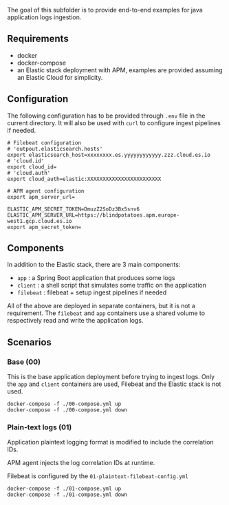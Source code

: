 The goal of this subfolder is to provide end-to-end examples for java application logs ingestion.

## Requirements
- docker
- docker-compose
- an Elastic stack deployment with APM, examples are provided assuming an Elastic Cloud for simplicity.

## Configuration

The following configuration has to be provided through `.env` file in the current directory.
It will also be used with `curl` to configure ingest pipelines if needed.

```
# Filebeat configuration
# 'outpout.elasticsearch.hosts'
export elasticsearch_host=xxxxxxxx.es.yyyyyyyyyyyy.zzz.cloud.es.io
# 'cloud.id'
export cloud_id=
# 'cloud.auth'
export cloud_auth=elastic:XXXXXXXXXXXXXXXXXXXXXXXX

# APM agent configuration
export apm_server_url=

ELASTIC_APM_SECRET_TOKEN=DmuzZ2SoDz3Bx5snv6
ELASTIC_APM_SERVER_URL=https://blindpotatoes.apm.europe-west1.gcp.cloud.es.io
export apm_secret_token=
```

## Components

In addition to the Elastic stack, there are 3 main components:
- `app` : a Spring Boot application that produces some logs
- `client` : a shell script that simulates some traffic on the application
- `filebeat` : filebeat + setup ingest pipelines if needed

All of the above are deployed in separate containers, but it is not a requirement.
The `filebeat` and `app` containers use a shared volume to respectively read and write the application logs.

## Scenarios

### Base (00)

This is the base application deployment before trying to ingest logs.
Only the `app` and `client` containers are used, Filebeat and the Elastic stack is not used.

```
docker-compose -f ./00-compose.yml up
docker-compose -f ./00-compose.yml down
```

### Plain-text logs (01)

Application plaintext logging format is modified to include the correlation IDs.

APM agent injects the log correlation IDs at runtime.

Filebeat is configured by the `01-plaintext-filebeat-config.yml`

```
docker-compose -f ./01-compose.yml up
docker-compose -f ./01-compose.yml down
```
